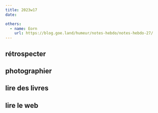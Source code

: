 ```yaml
---
title: 2023w17
date: 

others:
  - name: Eorn
    url: https://blog.goe.land/humeur/notes-hebdo/notes-hebdo-27/
---
```


## rétrospecter

## photographier

## lire des livres

## lire le web
